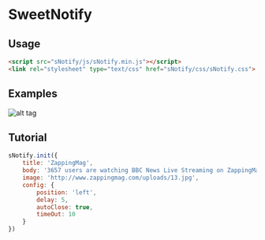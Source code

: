 # SweetNotify

Usage
-----

```html
<script src="sNotify/js/sNotify.min.js"></script>
<link rel="stylesheet" type="text/css" href="sNotify/css/sNotify.css">
```

Examples
--------
![alt tag](http://url/to/img.png)


Tutorial
--------
```javascript
sNotify.init({
	title: 'ZappingMag',
	body: '3657 users are watching BBC News Live Streaming on ZappingMag',
	image: 'http://www.zappingmag.com/uploads/13.jpg',
	config: {
		position: 'left',
		delay: 5,
		autoClose: true,
		timeOut: 10
	}
})
```
